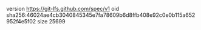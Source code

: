 version https://git-lfs.github.com/spec/v1
oid sha256:46024ae4cb3040845345e7fa78609b6d8ffb408e92c0e0b115a652952f4e5f02
size 25699
